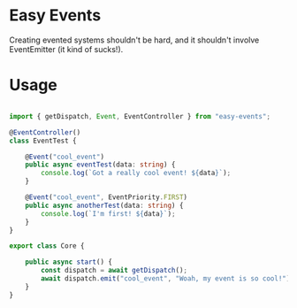 
# Easy Events

Creating evented systems shouldn't be hard, and it shouldn't involve EventEmitter (it kind of sucks!).

# Usage

```typescript

import { getDispatch, Event, EventController } from "easy-events";

@EventController()
class EventTest {

	@Event("cool_event")
	public async eventTest(data: string) {
		console.log(`Got a really cool event! ${data}`);
	}

	@Event("cool_event", EventPriority.FIRST)
	public async anotherTest(data: string) {
		console.log(`I'm first! ${data}`);
	}
}

export class Core {

	public async start() {
		const dispatch = await getDispatch();
		await dispatch.emit("cool_event", "Woah, my event is so cool!");
	}
}
```
